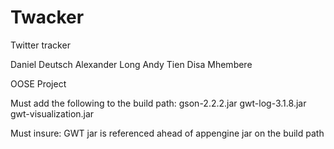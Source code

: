 Twacker
=======

Twitter tracker

Daniel Deutsch
Alexander Long
Andy Tien
Disa Mhembere

OOSE Project

Must add the following to the build path:
gson-2.2.2.jar
gwt-log-3.1.8.jar
gwt-visualization.jar

Must insure:
GWT jar is referenced ahead of appengine jar on the build path 